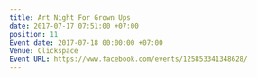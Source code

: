 ```yaml
---
title: Art Night For Grown Ups
date: 2017-07-17 07:51:00 +07:00
position: 11
Event date: 2017-07-18 00:00:00 +07:00
Venue: Clickspace
Event URL: https://www.facebook.com/events/125853341348628/
---
```


